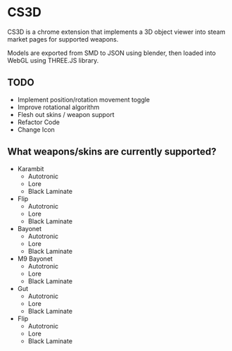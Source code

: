 # CS3D

CS3D is a chrome extension that implements a 3D object viewer into steam market pages for supported weapons.

Models are exported from SMD to JSON using blender, then loaded into WebGL using THREE.JS library.

## TODO
- Implement position/rotation movement toggle
- Improve rotational algorithm
- Flesh out skins / weapon support
- Refactor Code
- Change Icon 

## What weapons/skins are currently supported?
- Karambit
  - Autotronic
  - Lore
  - Black Laminate
- Flip
  - Autotronic
  - Lore
  - Black Laminate
- Bayonet
  - Autotronic
  - Lore
  - Black Laminate
- M9 Bayonet
  - Autotronic
  - Lore
  - Black Laminate
- Gut
  - Autotronic
  - Lore
  - Black Laminate
- Flip
  - Autotronic
  - Lore
  - Black Laminate

